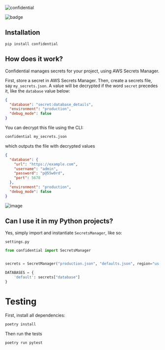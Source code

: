 ![confidential](https://user-images.githubusercontent.com/1169974/64377143-c7f36680-cff7-11e9-9616-e6c4b8b897b2.png)

![badge](https://action-badges.now.sh/candidco/confidential?action=pytest)

## Installation

```
pip install confidential
```

## How does it work?

Confidential manages secrets for your project, using AWS Secrets Manager.

First, store a secret in AWS Secrets Manager. Then, create a secrets file, say `my_secrets.json`. A value will be decrypted if the word `secret` precedes it, like the `database` value below:

```json
{
  "database": "secret:database_details",
  "environment": "production",
  "debug_mode": false
}
```  
 
You can decrypt this file using the CLI:

```bash
confidential my_secrets.json
```

which outputs the file with decrypted values
```json
{
  "database": {
    "url": "https://example.com",
    "username": "admin",
    "password": "p@55w0rd",
    "port": 5678
  },
  "environment": "production",
  "debug_mode": false
}
```

![image](https://user-images.githubusercontent.com/1169974/64388843-64286800-d00e-11e9-8fa2-7935b3d4f1ca.png)


## Can I use it in my Python projects?

Yes, simply import and instantiate `SecretsManager`, like so:

`settings.py`
```python
from confidential import SecretsManager


secrets = SecretManager("production.json", "defaults.json", region="us-east-1")

DATABASES = {
    'default': secrets["database"]
}
```

# Testing

First, install all dependencies:

```bash
poetry install
```

Then run the tests
```bash
poetry run pytest
```
